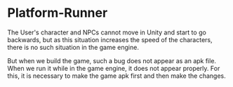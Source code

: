 # Platform-Runner

The User's character and NPCs cannot move in Unity and start to go backwards, but as this situation increases the speed of the characters, 
there is no such situation in the game engine.

But when we build the game, such a bug does not appear as an apk file. 
When we run it while in the game engine, it does not appear properly. 
For this, it is necessary to make the game apk first and then make the changes.
